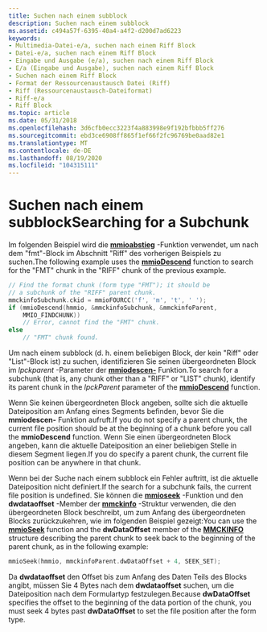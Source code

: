 ```yaml
---
title: Suchen nach einem subblock
description: Suchen nach einem subblock
ms.assetid: c494a57f-6395-40a4-a4f2-d200d7ad6223
keywords:
- Multimedia-Datei-e/a, suchen nach einem Riff Block
- Datei-e/a, suchen nach einem Riff Block
- Eingabe und Ausgabe (e/a), suchen nach einem Riff Block
- E/a (Eingabe und Ausgabe), suchen nach einem Riff Block
- Suchen nach einem Riff Block
- Format der Ressourcenaustausch Datei (Riff)
- Riff (Ressourcenaustausch-Dateiformat)
- Riff-e/a
- Riff Block
ms.topic: article
ms.date: 05/31/2018
ms.openlocfilehash: 3d6cfb0ecc3223f4a883998e9f192bfbbb5ff276
ms.sourcegitcommit: ebd3ce6908ff865f1ef66f2fc96769be0aad82e1
ms.translationtype: MT
ms.contentlocale: de-DE
ms.lasthandoff: 08/19/2020
ms.locfileid: "104315111"
---
```

# <a name="searching-for-a-subchunk"></a><span data-ttu-id="5f569-112">Suchen nach einem subblock</span><span class="sxs-lookup"><span data-stu-id="5f569-112">Searching for a Subchunk</span></span>

<span data-ttu-id="5f569-113">Im folgenden Beispiel wird die [**mmioabstieg**](/windows/win32/api/mmiscapi/nf-mmiscapi-mmiodescend) -Funktion verwendet, um nach dem "fmt"-Block im Abschnitt "Riff" des vorherigen Beispiels zu suchen.</span><span class="sxs-lookup"><span data-stu-id="5f569-113">The following example uses the [**mmioDescend**](/windows/win32/api/mmiscapi/nf-mmiscapi-mmiodescend) function to search for the "FMT" chunk in the "RIFF" chunk of the previous example.</span></span>


```C++
// Find the format chunk (form type "FMT"); it should be 
// a subchunk of the "RIFF" parent chunk. 
mmckinfoSubchunk.ckid = mmioFOURCC('f', 'm', 't', ' '); 
if (mmioDescend(hmmio, &mmckinfoSubchunk, &mmckinfoParent, 
    MMIO_FINDCHUNK)) 
    // Error, cannot find the "FMT" chunk. 
else 
    // "FMT" chunk found. 
```



<span data-ttu-id="5f569-114">Um nach einem subblock (d. h. einem beliebigen Block, der kein "Riff" oder "List"-Block ist) zu suchen, identifizieren Sie seinen übergeordneten Block im *lpckparent* -Parameter der [**mmiodescen-**](/windows/win32/api/mmiscapi/nf-mmiscapi-mmiodescend) Funktion.</span><span class="sxs-lookup"><span data-stu-id="5f569-114">To search for a subchunk (that is, any chunk other than a "RIFF" or "LIST" chunk), identify its parent chunk in the *lpckParent* parameter of the [**mmioDescend**](/windows/win32/api/mmiscapi/nf-mmiscapi-mmiodescend) function.</span></span>

<span data-ttu-id="5f569-115">Wenn Sie keinen übergeordneten Block angeben, sollte sich die aktuelle Dateiposition am Anfang eines Segments befinden, bevor Sie die **mmiodescen-** Funktion aufruft.</span><span class="sxs-lookup"><span data-stu-id="5f569-115">If you do not specify a parent chunk, the current file position should be at the beginning of a chunk before you call the **mmioDescend** function.</span></span> <span data-ttu-id="5f569-116">Wenn Sie einen übergeordneten Block angeben, kann die aktuelle Dateiposition an einer beliebigen Stelle in diesem Segment liegen.</span><span class="sxs-lookup"><span data-stu-id="5f569-116">If you do specify a parent chunk, the current file position can be anywhere in that chunk.</span></span>

<span data-ttu-id="5f569-117">Wenn bei der Suche nach einem subblock ein Fehler auftritt, ist die aktuelle Dateiposition nicht definiert.</span><span class="sxs-lookup"><span data-stu-id="5f569-117">If the search for a subchunk fails, the current file position is undefined.</span></span> <span data-ttu-id="5f569-118">Sie können die [**mmioseek**](/windows/win32/api/mmiscapi/nf-mmiscapi-mmioseek) -Funktion und den **dwdataoffset** -Member der [**mmckinfo**](/windows/win32/api/mmiscapi/ns-mmiscapi-mmckinfo) -Struktur verwenden, die den übergeordneten Block beschreibt, um zum Anfang des übergeordneten Blocks zurückzukehren, wie im folgenden Beispiel gezeigt:</span><span class="sxs-lookup"><span data-stu-id="5f569-118">You can use the [**mmioSeek**](/windows/win32/api/mmiscapi/nf-mmiscapi-mmioseek) function and the **dwDataOffset** member of the [**MMCKINFO**](/windows/win32/api/mmiscapi/ns-mmiscapi-mmckinfo) structure describing the parent chunk to seek back to the beginning of the parent chunk, as in the following example:</span></span>


```C++
mmioSeek(hmmio, mmckinfoParent.dwDataOffset + 4, SEEK_SET); 
```



<span data-ttu-id="5f569-119">Da **dwdataoffset** den Offset bis zum Anfang des Daten Teils des Blocks angibt, müssen Sie 4 Bytes nach dem **dwdataoffset** suchen, um die Dateiposition nach dem Formulartyp festzulegen.</span><span class="sxs-lookup"><span data-stu-id="5f569-119">Because **dwDataOffset** specifies the offset to the beginning of the data portion of the chunk, you must seek 4 bytes past **dwDataOffset** to set the file position after the form type.</span></span>

 

 